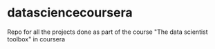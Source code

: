 datasciencecoursera
===================

Repo for all the projects done as part of the course "The data scientist toolbox" in coursera
